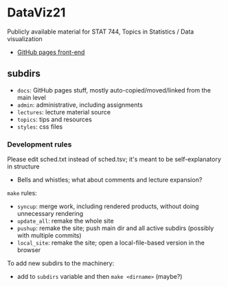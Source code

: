 # DataViz21

Publicly available material for STAT 744, Topics in Statistics / Data visualization

- [GitHub pages front-end](https://mac-theobio.github.io/DataViz)

## subdirs

- `docs`: GitHub pages stuff, mostly auto-copied/moved/linked from the main level
- `admin`: administrative, including assignments
- `lectures`: lecture material source
- `topics`: tips and resources
- `styles`: css files

### Development rules

Please edit sched.txt instead of sched.tsv; it's meant to be self-explanatory in structure
* Bells and whistles; what about comments and lecture expansion?

`make` rules:

- `syncup`: merge work, including rendered products, without doing unnecessary rendering
- `update_all`: remake the whole site
- `pushup`: remake the site; push main dir and all active subdirs (possibly with multiple commits)
- `local_site`: remake the site; open a local-file-based version in the browser

To add new subdirs to the machinery:

- add to `subdirs` variable and then `make <dirname>` (maybe?)
